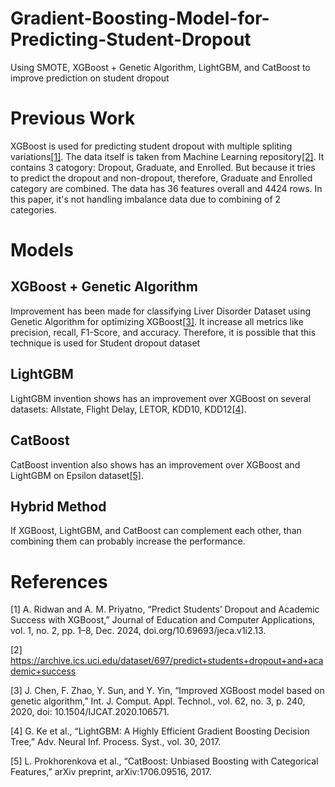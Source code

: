 # Gradient-Boosting-Model-for-Predicting-Student-Dropout
Using SMOTE, XGBoost + Genetic Algorithm, LightGBM, and CatBoost to improve prediction on student dropout
# Previous Work
XGBoost is used for predicting student dropout with multiple spliting variations[[1]](#ref1). The data itself is taken from Machine Learning repository[[2]](#ref2). It contains 3 catogory: Dropout, Graduate, and Enrolled. But because it tries to predict the dropout and non-dropout, therefore, Graduate and Enrolled category are combined. The data has 36 features overall and 4424 rows. In this paper, it's not handling imbalance data due to combining of 2 categories.
# Models
## XGBoost + Genetic Algorithm
Improvement has been made for classifying Liver Disorder Dataset using Genetic Algorithm for optimizing XGBoost[[3]](#ref3). It increase all metrics like precision, recall, F1-Score, and accuracy. Therefore, it is possible that this technique is used for Student dropout dataset
## LightGBM
LightGBM invention shows has an improvement over XGBoost on several datasets: Allstate, Flight Delay, LETOR, KDD10, KDD12[[4]](#ref4).
## CatBoost
CatBoost invention also shows has an improvement over XGBoost and LightGBM on Epsilon dataset[[5]](#ref5).
## Hybrid Method
If XGBoost, LightGBM, and CatBoost can complement each other, than combining them can probably increase the performance.
# References
<a id="ref1"/>

[1] A. Ridwan and A. M. Priyatno, “Predict Students’ Dropout and Academic Success with XGBoost,” Journal of Education and Computer Applications, vol. 1, no. 2, pp. 1–8, Dec. 2024, doi.org/10.69693/jeca.v1i2.13.

<a id="ref2"/>

[2] https://archive.ics.uci.edu/dataset/697/predict+students+dropout+and+academic+success 

<a id="ref3"/>

[3] J. Chen, F. Zhao, Y. Sun, and Y. Yin, “Improved XGBoost model based on genetic algorithm,” Int. J. Comput. Appl. Technol., vol. 62, no. 3, p. 240, 2020, doi: 10.1504/IJCAT.2020.106571.

<a id="ref4"/>

[4] G. Ke et al., “LightGBM: A Highly Efficient Gradient Boosting Decision Tree,” Adv. Neural Inf. Process. Syst., vol. 30, 2017. 

<a id="ref5">
  
[5] L. Prokhorenkova et al., “CatBoost: Unbiased Boosting with Categorical Features,” arXiv preprint, arXiv:1706.09516, 2017.

